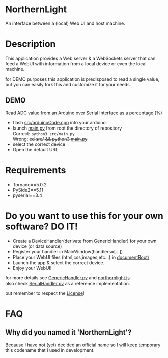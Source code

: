# NorthernLight
An interface between a (local) Web UI and host machine.

# Description
This application provides a Web server & a WebSockets server that can feed a WebUI with information from a local device
or even the local machine.

for DEMO purposes this application is predisposed to read a single value, but you can easily fork this and customize it for your needs.

## DEMO
Read ADC value from an Arduino over Serial Interface as a percentage (%)
- flash [src/arduinoCode.cpp](https://github.com/ShellAddicted/NorthernLight/blob/master/src/arduinoCode.cpp) into your arduino.
- launch [main.py](https://github.com/ShellAddicted/NorthernLight/blob/master/src/main.py) from root the directory of repository  
Correct: `python3 src/main.py`  
Wrong: ~~cd src/ && python3 [main.py](https://github.com/ShellAddicted/NorthernLight/blob/master/src/main.py)~~
- select the correct device
- Open the default URL

# Requirements
- Tornado==5.0.2
- PySide2==5.11
- pyserial==3.4

# Do you want to use this for your own software? DO IT!
- Create a DeviceHandler(derivate from GenericHandler) for your own device (or data source)
- Register your handler in MainWindow(handlers=[...])
- Place your WebUI files (html,css,images,etc...) in [documentRoot/](https://github.com/ShellAddicted/NorthernLight/blob/master/documentRoot/northernlight.js)
- Launch the app & select the correct device.
- Enjoy your WebUI!

for more details see [GenericHandler.py](https://github.com/ShellAddicted/NorthernLight/blob/master/src/GenericHandler.py) and [northernlight.js](https://github.com/ShellAddicted/NorthernLight/blob/master/documentRoot/northernlight.js)  
also check [SerialHandler.py](https://github.com/ShellAddicted/NorthernLight/blob/master/src/SerialHandler.py) as a reference implementation.
 
but remember to respect the [License](https://github.com/ShellAddicted/NorthernLight/blob/master/license)!  

# FAQ
## Why did you named it 'NorthernLight'?
Because I have not (yet) decided an official name so I will keep temporary this codename that I used in development.

